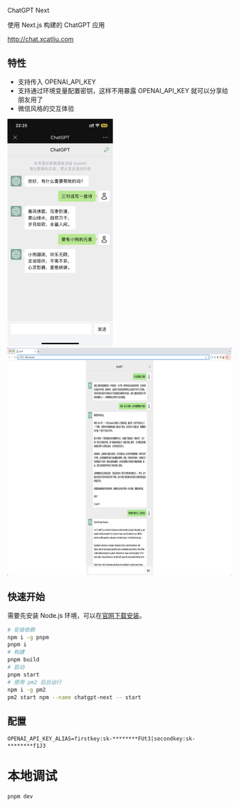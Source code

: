 ChatGPT Next

使用 Next.js 构建的 ChatGPT 应用

http://chat.xcatliu.com

## 特性

- 支持传入 OPENAI_API_KEY
- 支持通过环境变量配置密钥，这样不用暴露 OPENAI_API_KEY 就可以分享给朋友用了
- 微信风格的交互体验

<img src="./public/screenshot-mobile.png" height="512">
<img src="./public/screenshot-desktop.png" height="512">

## 快速开始

需要先安装 Node.js 环境，可以在[官网下载安装](https://nodejs.org/en/)。

```bash
# 安装依赖
npm i -g pnpm
pnpm i
# 构建
pnpm build
# 启动
pnpm start
# 使用 pm2 后台运行
npm i -g pm2
pm2 start npm --name chatgpt-next -- start
```

## 配置

```
OPENAI_API_KEY_ALIAS=firstkey:sk-********FUt3|secondkey:sk-********f1J3
```

# 本地调试

```bash
pnpm dev
```
